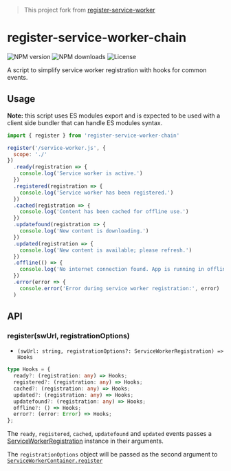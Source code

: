 > This project fork from [register-service-worker](https://github.com/yyx990803/register-service-worker)

# register-service-worker-chain

![NPM version](https://badgen.net/npm/v/register-service-worker-chain)
![NPM downloads](https://badgen.net/npm/dm/register-service-worker-chain)
![License](https://badgen.net/npm/license/register-service-worker-chain)

A script to simplify service worker registration with hooks for common events.

## Usage

**Note:** this script uses ES modules export and is expected to be used with a client side bundler that can handle ES modules syntax.

``` js
import { register } from 'register-service-worker-chain'

register('/service-worker.js', {
  scope: './'
})
  .ready(registration => {
    console.log('Service worker is active.')
  })
  .registered(registration => {
    console.log('Service worker has been registered.')
  })
  .cached(registration => {
    console.log('Content has been cached for offline use.')
  })
  .updatefound(registration => {
    console.log('New content is downloading.')
  })
  .updated(registration => {
    console.log('New content is available; please refresh.')
  })
  .offline(() => {
    console.log('No internet connection found. App is running in offline mode.')
  })
  .error(error => {
    console.error('Error during service worker registration:', error)
  )
```

## API

### register(swUrl, registrationOptions)

- `(swUrl: string, registrationOptions?: ServiceWorkerRegistration) => Hooks`

``` ts
type Hooks = {
  ready?: (registration: any) => Hooks;
  registered?: (registration: any) => Hooks;
  cached?: (registration: any) => Hooks;
  updated?: (registration: any) => Hooks;
  updatefound?: (registration: any) => Hooks;
  offline?: () => Hooks;
  error?: (error: Error) => Hooks;
};
```

The `ready`, `registered`, `cached`, `updatefound` and `updated` events passes a [ServiceWorkerRegistration](https://developer.mozilla.org/en-US/docs/Web/API/ServiceWorkerRegistration) instance in their arguments.

The `registrationOptions` object will be passed as the second argument to [`ServiceWorkerContainer.register`](https://developer.mozilla.org/de/docs/Web/API/ServiceWorkerContainer/register#Parameter)
